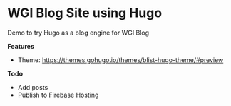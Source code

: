# WGI Blog Site using Hugo

Demo to try Hugo as a blog engine for WGI Blog

**Features**

- Theme: https://themes.gohugo.io/themes/blist-hugo-theme/#preview

**Todo**

- Add posts
- Publish to Firebase Hosting
